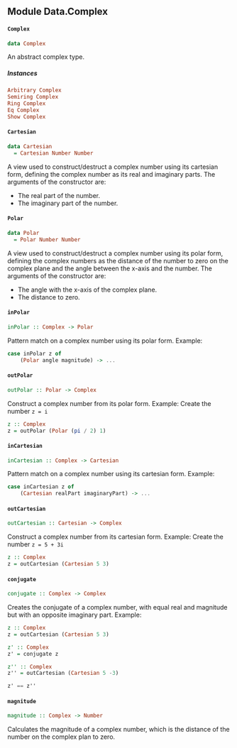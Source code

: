 ## Module Data.Complex

#### `Complex`

``` purescript
data Complex
```

An abstract complex type.

##### Instances
``` purescript
Arbitrary Complex
Semiring Complex
Ring Complex
Eq Complex
Show Complex
```

#### `Cartesian`

``` purescript
data Cartesian
  = Cartesian Number Number
```

A view used to construct/destruct a complex number using its cartesian form,
defining the complex number as its real and imaginary parts. The arguments
of the constructor are:

+ The real part of the number.
+ The imaginary part of the number.

#### `Polar`

``` purescript
data Polar
  = Polar Number Number
```

A view used to construct/destruct a complex number using its polar form,
defining the complex numbers as the distance of the number to zero on the
complex plane and the angle between the x-axis and the number. The arguments
of the constructor are:

+ The angle with the x-axis of the complex plane.
+ The distance to zero.

#### `inPolar`

``` purescript
inPolar :: Complex -> Polar
```

Pattern match on a complex number using its polar form. Example:

```purescript
case inPolar z of
    (Polar angle magnitude) -> ...
```

#### `outPolar`

``` purescript
outPolar :: Polar -> Complex
```

Construct a complex number from its polar form. Example: Create the number
`z = i`

```purescript
z :: Complex
z = outPolar (Polar (pi / 2) 1)
```

#### `inCartesian`

``` purescript
inCartesian :: Complex -> Cartesian
```

Pattern match on a complex number using its cartesian form. Example:

```purescript
case inCartesian z of
    (Cartesian realPart imaginaryPart) -> ...
```

#### `outCartesian`

``` purescript
outCartesian :: Cartesian -> Complex
```

Construct a complex number from its cartesian form. Example: Create the number
`z = 5 + 3i`

```purescript
z :: Complex
z = outCartesian (Cartesian 5 3)
```

#### `conjugate`

``` purescript
conjugate :: Complex -> Complex
```

Creates the conjugate of a complex number, with equal real and magnitude but
with an opposite imaginary part. Example:

```purescript
z :: Complex
z = outCartesian (Cartesian 5 3)

z' :: Complex
z' = conjugate z

z'' :: Complex
z'' = outCartesian (Cartesian 5 -3)

z' == z''
```

#### `magnitude`

``` purescript
magnitude :: Complex -> Number
```

Calculates the magnitude of a complex number, which is the distance of the
number on the complex plan to zero.


